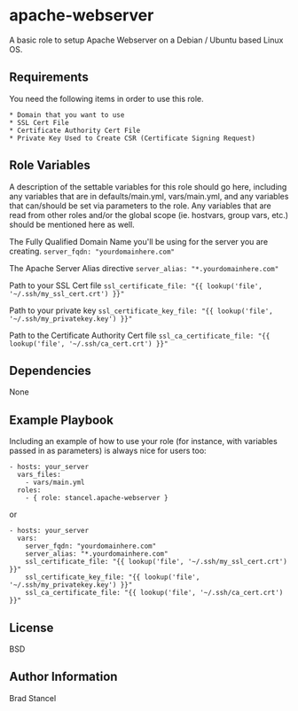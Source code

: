 apache-webserver
=========

A basic role to setup Apache Webserver on a Debian / Ubuntu based Linux OS.

Requirements
------------

You need the following items in order to use this role.
	
	* Domain that you want to use
	* SSL Cert File
	* Certificate Authority Cert File
	* Private Key Used to Create CSR (Certificate Signing Request)


Role Variables
--------------

A description of the settable variables for this role should go here, including any variables that are in defaults/main.yml, vars/main.yml, and any variables that can/should be set via parameters to the role. Any variables that are read from other roles and/or the global scope (ie. hostvars, group vars, etc.) should be mentioned here as well.

The Fully Qualified Domain Name you'll be using for the server you are creating. 
`server_fqdn: "yourdomainhere.com"`

The Apache Server Alias directive
`server_alias: "*.yourdomainhere.com"`

Path to your SSL Cert file
`ssl_certificate_file: "{{ lookup('file', '~/.ssh/my_ssl_cert.crt') }}"`

Path to your private key
`ssl_certificate_key_file: "{{ lookup('file', '~/.ssh/my_privatekey.key') }}" `

Path to the Certificate Authority Cert file
`ssl_ca_certificate_file: "{{ lookup('file', '~/.ssh/ca_cert.crt') }}"`


Dependencies
------------

None

Example Playbook
----------------

Including an example of how to use your role (for instance, with variables passed in as parameters) is always nice for users too:

	- hosts: your_server
	  vars_files:
	    - vars/main.yml
	  roles:
	    - { role: stancel.apache-webserver }


or 


	- hosts: your_server
	  vars:
		server_fqdn: "yourdomainhere.com"
		server_alias: "*.yourdomainhere.com"
		ssl_certificate_file: "{{ lookup('file', '~/.ssh/my_ssl_cert.crt') }}"
		ssl_certificate_key_file: "{{ lookup('file', '~/.ssh/my_privatekey.key') }}" 
		ssl_ca_certificate_file: "{{ lookup('file', '~/.ssh/ca_cert.crt') }}"


License
-------

BSD

Author Information
------------------

Brad Stancel
